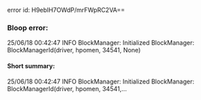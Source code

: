 error id: H9ebIH7OWdP/mrFWpRC2VA==
### Bloop error:

25/06/18 00:42:47 INFO BlockManager: Initialized BlockManager: BlockManagerId(driver, hpomen, 34541, None)
#### Short summary: 

25/06/18 00:42:47 INFO BlockManager: Initialized BlockManager: BlockManagerId(driver, hpomen, 34541,...